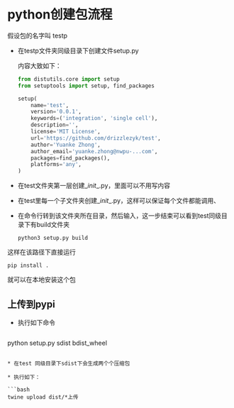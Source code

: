 # python创建包流程

假设包的名字叫 testp

* 在testp文件夹同级目录下创建文件setup.py

  内容大致如下：

  ```python
  from distutils.core import setup
  from setuptools import setup, find_packages
  
  setup(
      name='test',
      version='0.0.1',
      keywords=('integration', 'single cell'),
      description='',
      license='MIT License',
      url='https://github.com/drizzlezyk/test',
      author='Yuanke Zhong',
      author_email='yuanke.zhong@nwpu-...com',
      packages=find_packages(),
      platforms='any',
  )
  ```

* 在test文件夹第一层创建\__init__.py，里面可以不用写内容

* 在test里每一个子文件夹创建\__init__.py，这样可以保证每个文件都能调用、

* 在命令行转到该文件夹所在目录，然后输入，这一步结束可以看到test同级目录下有build文件夹

  ```
  python3 setup.py build
  ```

这样在该路径下直接运行 

```
pip install .
```

就可以在本地安装这个包



## 上传到pypi

* 执行如下命令

  ```
python setup.py sdist bdist_wheel
  ```

* 在test 同级目录下sdist下会生成两个个压缩包

* 执行如下：

  ```bash
  twine upload dist/*上传
  ```

